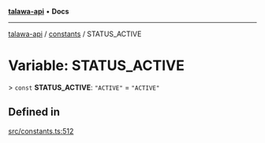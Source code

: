 [**talawa-api**](../../README.md) • **Docs**

***

[talawa-api](../../modules.md) / [constants](../README.md) / STATUS\_ACTIVE

# Variable: STATUS\_ACTIVE

\> `const` **STATUS\_ACTIVE**: `"ACTIVE"` = `"ACTIVE"`

## Defined in

[src/constants.ts:512](https://github.com/PalisadoesFoundation/talawa-api/blob/4a88fe62b20ebda9653c55ae8d39d6c6fac8831f/src/constants.ts#L512)
